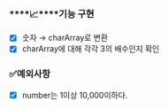 ### ****📈****기능 구현

- [x]  숫자 → charArray로 변환
- [x]  charArray에 대해 각각 3의 배수인지 확인

### ✅예외사항
- [x]  number는 1이상 10,000이하다.